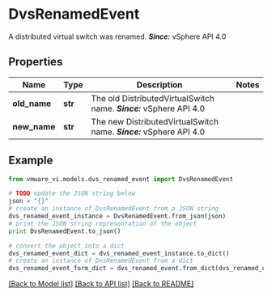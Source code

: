 # DvsRenamedEvent

A distributed virtual switch was renamed.  ***Since:*** vSphere API 4.0 

## Properties
Name | Type | Description | Notes
------------ | ------------- | ------------- | -------------
**old_name** | **str** | The old DistributedVirtualSwitch name.  ***Since:*** vSphere API 4.0  | 
**new_name** | **str** | The new DistributedVirtualSwitch name.  ***Since:*** vSphere API 4.0  | 

## Example

```python
from vmware_vi.models.dvs_renamed_event import DvsRenamedEvent

# TODO update the JSON string below
json = "{}"
# create an instance of DvsRenamedEvent from a JSON string
dvs_renamed_event_instance = DvsRenamedEvent.from_json(json)
# print the JSON string representation of the object
print DvsRenamedEvent.to_json()

# convert the object into a dict
dvs_renamed_event_dict = dvs_renamed_event_instance.to_dict()
# create an instance of DvsRenamedEvent from a dict
dvs_renamed_event_form_dict = dvs_renamed_event.from_dict(dvs_renamed_event_dict)
```
[[Back to Model list]](../README.md#documentation-for-models) [[Back to API list]](../README.md#documentation-for-api-endpoints) [[Back to README]](../README.md)


